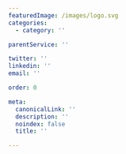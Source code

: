 ```yaml
---
featuredImage: /images/logo.svg
categories:
  - category: ''

parentService: ''

twitter: ''
linkedin: ''
email: ''

order: 0

meta:
  canonicalLink: ''
  description: ''
  noindex: false
  title: ''

---
```


<!-- Use this to force Gatsby to correctly determine optional images/file schema -->
